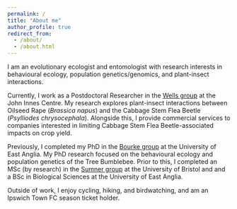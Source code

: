 ```yaml
---
permalink: /
title: "About me"
author_profile: true
redirect_from: 
  - /about/
  - /about.html
---
```


I am an evolutionary ecologist and entomologist with research interests in behavioural ecology, population genetics/genomics, and plant-insect interactions.

Currently, I work as a Postdoctoral Researcher in the [Wells group](https://www.jic.ac.uk/people/rachel-wells/) at the John Innes Centre. My research explores plant-insect interactions between Oilseed Rape (*Brassica napus*) and the Cabbage Stem Flea Beetle (*Psylliodes chrysocephala*). Alongside this, I provide commercial services to companies interested in limiting Cabbage Stem Flea Beetle-associated impacts on crop yield.

Previously, I completed my PhD in the [Bourke group](https://andrewbourkeresearch.com) at the University of East Anglia. My PhD research focused on the behavioural ecology and population genetics of the Tree Bumblebee. Prior to this, I completed an MSc (by research) in the [Sumner group](http://www.sumnerlab.co.uk/) at the University of Bristol and and a BSc in Biological Sciences at the University of East Anglia.

Outside of work, I enjoy cycling, hiking, and birdwatching, and am an Ipswich Town FC season ticket holder.

